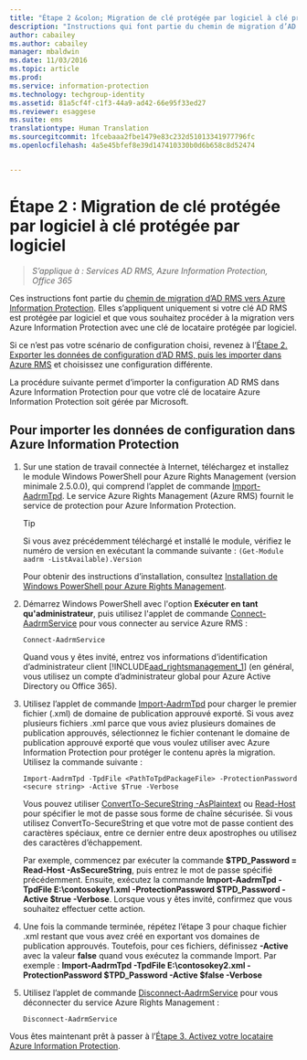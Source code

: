 ```yaml
---
title: "Étape 2 &colon; Migration de clé protégée par logiciel à clé protégée par logiciel | Azure Information Protection"
description: "Instructions qui font partie du chemin de migration d’AD RMS vers Azure Information Protection. Celles-ci s’appliquent uniquement si votre clé AD RMS est protégée par logiciel et que vous souhaitez procéder à la migration vers Azure Information Protection avec une clé de locataire protégée par logiciel."
author: cabailey
ms.author: cabailey
manager: mbaldwin
ms.date: 11/03/2016
ms.topic: article
ms.prod: 
ms.service: information-protection
ms.technology: techgroup-identity
ms.assetid: 81a5cf4f-c1f3-44a9-ad42-66e95f33ed27
ms.reviewer: esaggese
ms.suite: ems
translationtype: Human Translation
ms.sourcegitcommit: 1fcebaaa2fbe1479e83c232d51013341977796fc
ms.openlocfilehash: 4a5e45bfef8e39d147410330b0d6b658c8d52474


---
```



# <a name="step-2-softwareprotected-key-to-softwareprotected-key-migration"></a>Étape 2 : Migration de clé protégée par logiciel à clé protégée par logiciel

>*S’applique à : Services AD RMS, Azure Information Protection, Office 365*


Ces instructions font partie du [chemin de migration d’AD RMS vers Azure Information Protection](migrate-from-ad-rms-to-azure-rms.md). Elles s’appliquent uniquement si votre clé AD RMS est protégée par logiciel et que vous souhaitez procéder à la migration vers Azure Information Protection avec une clé de locataire protégée par logiciel. 

Si ce n’est pas votre scénario de configuration choisi, revenez à l’[Étape 2. Exporter les données de configuration d’AD RMS, puis les importer dans Azure RMS](migrate-from-ad-rms-phase1.md#step-2-export-configuration-data-from-ad-rms-and-import-it-to-azure-information-protection) et choisissez une configuration différente.

La procédure suivante permet d’importer la configuration AD RMS dans Azure Information Protection pour que votre clé de locataire Azure Information Protection soit gérée par Microsoft.

## <a name="to-import-the-configuration-data-to-azure-information-protection"></a>Pour importer les données de configuration dans Azure Information Protection

1.  Sur une station de travail connectée à Internet, téléchargez et installez le module Windows PowerShell pour Azure Rights Management (version minimale 2.5.0.0), qui comprend l’applet de commande [Import-AadrmTpd](http://msdn.microsoft.com/library/azure/dn857523.aspx). Le service Azure Rights Management (Azure RMS) fournit le service de protection pour Azure Information Protection.

    > [!TIP]
    > Si vous avez précédemment téléchargé et installé le module, vérifiez le numéro de version en exécutant la commande suivante : `(Get-Module aadrm -ListAvailable).Version`

    Pour obtenir des instructions d’installation, consultez [Installation de Windows PowerShell pour Azure Rights Management](../deploy-use/install-powershell.md).

2.  Démarrez Windows PowerShell avec l'option **Exécuter en tant qu'administrateur**, puis utilisez l'applet de commande [Connect-AadrmService](http://msdn.microsoft.com/library/azure/dn629415.aspx) pour vous connecter au service Azure RMS :

    ```
    Connect-AadrmService
    ```
    Quand vous y êtes invité, entrez vos informations d’identification d’administrateur client [!INCLUDE[aad_rightsmanagement_1](../includes/aad_rightsmanagement_1_md.md)] (en général, vous utilisez un compte d’administrateur global pour Azure Active Directory ou Office 365).

3.  Utilisez l’applet de commande [Import-AadrmTpd](http://msdn.microsoft.com/library/azure/dn857523.aspx) pour charger le premier fichier (.xml) de domaine de publication approuvé exporté. Si vous avez plusieurs fichiers .xml parce que vous aviez plusieurs domaines de publication approuvés, sélectionnez le fichier contenant le domaine de publication approuvé exporté que vous voulez utiliser avec Azure Information Protection pour protéger le contenu après la migration. Utilisez la commande suivante :

    ```
    Import-AadrmTpd -TpdFile <PathToTpdPackageFile> -ProtectionPassword <secure string> -Active $True -Verbose
    ```
    Vous pouvez utiliser [ConvertTo-SecureString -AsPlaintext](https://technet.microsoft.com/library/hh849818.aspx) ou [Read-Host](https://technet.microsoft.com/library/hh849945.aspx) pour spécifier le mot de passe sous forme de chaîne sécurisée. Si vous utilisez ConvertTo-SecureString et que votre mot de passe contient des caractères spéciaux, entre ce dernier entre deux apostrophes ou utilisez des caractères d’échappement.
    
    Par exemple, commencez par exécuter la commande **$TPD_Password = Read-Host -AsSecureString**, puis entrez le mot de passe spécifié précédemment. Ensuite, exécutez la commande **Import-AadrmTpd -TpdFile E:\contosokey1.xml -ProtectionPassword $TPD_Password -Active $true -Verbose**. Lorsque vous y êtes invité, confirmez que vous souhaitez effectuer cette action.
    
4.  Une fois la commande terminée, répétez l’étape 3 pour chaque fichier .xml restant que vous avez créé en exportant vos domaines de publication approuvés. Toutefois, pour ces fichiers, définissez **-Active** avec la valeur **false** quand vous exécutez la commande Import. Par exemple : **Import-AadrmTpd -TpdFile E:\contosokey2.xml -ProtectionPassword $TPD_Password -Active $false -Verbose**

5.  Utilisez l’applet de commande [Disconnect-AadrmService](http://msdn.microsoft.com/library/azure/dn629416.aspx) pour vous déconnecter du service Azure Rights Management :

    ```
    Disconnect-AadrmService
    ```


Vous êtes maintenant prêt à passer à l’[Étape 3. Activez votre locataire Azure Information Protection](migrate-from-ad-rms-phase1.md#step-3-activate-your-azure-information-protection-tenant).





<!--HONumber=Nov16_HO1-->


